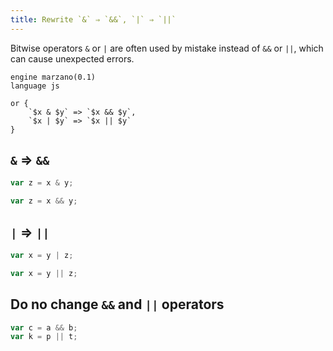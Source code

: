 ```yaml
---
title: Rewrite `&` ⇒ `&&`, `|` ⇒ `||`
---
```


Bitwise operators `&` or `|` are often used by mistake instead of `&&` or `||`, which can cause unexpected errors.

```grit
engine marzano(0.1)
language js

or {
	`$x & $y` => `$x && $y`,
	`$x | $y` => `$x || $y`
}
```

## `&` ⇒ `&&`

```javascript
var z = x & y;
```

```typescript
var z = x && y;
```

## `|` ⇒ `||`

```javascript
var x = y | z;
```

```typescript
var x = y || z;
```

## Do no change `&&` and `||` operators

```javascript
var c = a && b;
var k = p || t;
```
